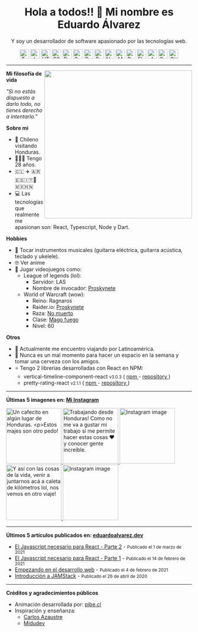 <h1 align="center">Hola a todos!! 👋 Mi nombre es Eduardo Álvarez</h1>
<p align="center">
  Y soy un desarrollador de software apasionado por las tecnologías web.
</p>

<p align="center">
  <img
					src='https://github.com/Proskynete/Proskynete/blob/master/images/icons/ts.png?raw=true'
					alt=Typescript
					width='25'
					height='25'
				/> <img
					src='https://github.com/Proskynete/Proskynete/blob/master/images/icons/js.png?raw=true'
					alt=Javascript
					width='25'
					height='25'
				/> <img
					src='https://github.com/Proskynete/Proskynete/blob/master/images/icons/html5.png?raw=true'
					alt=HTML5
					width='25'
					height='25'
				/> <img
					src='https://github.com/Proskynete/Proskynete/blob/master/images/icons/css3.png?raw=true'
					alt=CSS3
					width='25'
					height='25'
				/> <img
					src='https://github.com/Proskynete/Proskynete/blob/master/images/icons/bootstrap.png?raw=true'
					alt=Bootstrap
					width='25'
					height='25'
				/> <img
					src='https://github.com/Proskynete/Proskynete/blob/master/images/icons/sass.png?raw=true'
					alt=Sass
					width='25'
					height='25'
				/> <img
					src='https://github.com/Proskynete/Proskynete/blob/master/images/icons/react.png?raw=true'
					alt=React
					width='25'
					height='25'
				/> <img
					src='https://github.com/Proskynete/Proskynete/blob/master/images/icons/redux.png?raw=true'
					alt=Redux
					width='25'
					height='25'
				/> <img
					src='https://github.com/Proskynete/Proskynete/blob/master/images/icons/node.png?raw=true'
					alt=Nodejs
					width='25'
					height='25'
				/> <img
					src='https://github.com/Proskynete/Proskynete/blob/master/images/icons/mongodb.png?raw=true'
					alt=MongoDB
					width='25'
					height='25'
				/> <img
					src='https://github.com/Proskynete/Proskynete/blob/master/images/icons/dart.png?raw=true'
					alt=Dart
					width='25'
					height='25'
				/> <img
					src='https://github.com/Proskynete/Proskynete/blob/master/images/icons/flutter.png?raw=true'
					alt=Flutter
					width='25'
					height='25'
				/> <img
					src='https://github.com/Proskynete/Proskynete/blob/master/images/icons/aws.png?raw=true'
					alt=Amazon Web Services
					width='25'
					height='25'
				/> <img
					src='https://github.com/Proskynete/Proskynete/blob/master/images/icons/gcp.png?raw=true'
					alt=Google Cloud Platform
					width='25'
					height='25'
				/> <img
					src='https://github.com/Proskynete/Proskynete/blob/master/images/icons/git.png?raw=true'
					alt=Git
					width='25'
					height='25'
				/>
</p>

---

<img
  width="400"
  align="right"
  src="https://github.com/Proskynete/Proskynete/blob/master/images/proskynete.gif?raw=true"
/>

<p align="left">
  <strong>Mi filosofía de vida</strong>
</p>
<p>
  <i>"Si no estás dispuesto a darlo todo, no tienes derecho a intentarlo."</i>
</p>

<p align="left">
  <strong>Sobre mi</strong>
</p>
<ul>
  <li>📍 Chileno visitando Honduras.</li>
  <li>👨🏼‍💻 Tengo 28 años.</li>
  <li>🇨🇱 ✈️ 🇦🇷🇪🇸🇮🇹🗿🇲🇽🇭🇳</li>
  <li>
    💻 Las tecnologías que realmente me apasionan son: React, Typescript, Node y
    Dart.
  </li>
</ul>

<p align="left">
  <strong>Hobbies</strong>
</p>
<ul>
  <li>
    🎼 Tocar instrumentos musicales (guitarra eléctrica, guitarra acústica,
    teclado y ukelele).
  </li>
  <li>🤓 Ver anime</li>
  <li>
    👾 Jugar videojuegos como:
    <ul>
      <li>
        League of legends (lol):
        <ul>
          <li>Servidor: LAS</li>
          <li>
            Nombre de invocador:
            <a
              href="https://www.leagueofgraphs.com/es/summoner/las/proskynete"
              target="_blank"
            >
              Proskynete
            </a>
          </li>
        </ul>
      </li>
      <li>
        World of Warcraft (wow):
        <ul>
          <li>Reino: Ragnaros</li>
          <li>
            Raider.io:
            <a
              href="https://raider.io/characters/us/ragnaros/Proskynete"
              target="_blank"
            >
              Proskynete
            </a>
          </li>
          <li>
            Raza:
            <a
              href="https://worldofwarcraft.com/en-us/game/races/undead"
              target="_blank"
            >
              No muerto
            </a>
          </li>
          <li>
            Clase:
            <a
              href="https://worldofwarcraft.com/en-us/game/talent-calculator#mage/fire"
              target="_blank"
            >
              Mago fuego
            </a>
          </li>
          <li>Nivel: 60</li>
        </ul>
      </li>
    </ul>
  </li>
</ul>

<p align="left">
  <strong>Otros</strong>
</p>
<ul>
  <li>🧳 Actualmente me encuentro viajando por Latinoamérica.</li>
  <li>
    🍺 Nunca es un mal momento para hacer un espacio en la semana y tomar una
    cerveza con los amigos.
  </li>
  <li>
    ⭐ Tengo 2 librerías desarrolladas con React en NPM:
    <ul>
      <li>
        vertical-timeline-component-react <small>v3.0.3</small> (
        <a
          href="https://www.npmjs.com/package/vertical-timeline-component-react"
          target="_blank"
        >
          npm
        </a>
        -
        <a
          href="https://github.com/Proskynete/vertical-timeline-component-react"
          target="_blank"
        >
          repository
        </a>
        )
      </li>
      <li>
        pretty-rating-react <small>v2.1.1</small> (
        <a
          href="https://www.npmjs.com/package/pretty-rating-react"
          target="_blank"
        >
          npm
        </a>
        -
        <a
          href="https://github.com/Proskynete/pretty-rating-react"
          target="_blank"
        >
          repository
        </a>
        )
      </li>
    </ul>
  </li>
</ul>

---

<p align="left">
  <strong>
    Últimas 5 imagenes en:
    <a href="https://instagram.com/proskynete" target="_blank">
      Mi Instagram
    </a>
  </strong>
</p>

<a href='https://www.instagram.com/p/CcOW8G0OlAs' target='_blank'>
				<img
					src='https://scontent-muc2-1.cdninstagram.com/v/t51.2885-15/278140654_358298049411886_6157918978119809269_n.jpg?stp=c180.0.1080.1080a_dst-jpg_e35_s640x640_sh0.08&_nc_ht=scontent-muc2-1.cdninstagram.com&_nc_cat=110&_nc_ohc=OF_0ClBQEaEAX-L9Frc&edm=ABfd0MgBAAAA&ccb=7-4&oh=00_AT9EEvHTDqvOsgz3ae5mwKiOVL5DLIoudbyP2xOQuriSDQ&oe=62698C43&_nc_sid=7bff83'
					alt="Un cafecito en algún lugar de Honduras.

Estos majes son otro pedo!"
width='150'
height='150'
/>
</a><a href='https://www.instagram.com/p/Cb_GOpSAARN' target='_blank'>
<img
					src='https://scontent-muc2-1.cdninstagram.com/v/t51.2885-15/277895915_264982375844814_1364159946048635381_n.jpg?stp=c180.0.1080.1080a_dst-jpg_e35_s640x640_sh0.08&_nc_ht=scontent-muc2-1.cdninstagram.com&_nc_cat=106&_nc_ohc=uADVBPMEZXQAX9s0kLi&edm=ABfd0MgBAAAA&ccb=7-4&oh=00_AT_XQWmRrerdMwUhuDbeTCK76QuaRFBfutWGwrWW5H67jw&oe=6269CEA8&_nc_sid=7bff83'
					alt="Trabajando desde Honduras! 
Como no me va a gustar mi trabajo si me permite hacer estas cosas ❤️ y conocer gente increíble."
					width='150'
					height='150'
				/>
</a><a href='https://www.instagram.com/p/CbknlJGgbZM' target='_blank'>
<img
					src='https://scontent-muc2-1.cdninstagram.com/v/t51.2885-15/277401254_1120246868753593_5792336941392140816_n.jpg?stp=c0.120.720.720a_dst-jpg_e15_s640x640&_nc_ht=scontent-muc2-1.cdninstagram.com&_nc_cat=101&_nc_ohc=1jxojUe9y8UAX_83tqm&edm=ABfd0MgBAAAA&ccb=7-4&oh=00_AT-QZzmvVnjs_dl9Ep9xUF9iw1m3WEGeu0f08eySUBeSiA&oe=62648CDF&_nc_sid=7bff83'
					alt='Instagram image'
					width='150'
					height='150'
				/>
</a><a href='https://www.instagram.com/p/CYQ92X5Ay-x' target='_blank'>
<img
					src='https://scontent-muc2-1.cdninstagram.com/v/t51.2885-15/271118452_150926767288340_6658601939174927593_n.jpg?stp=c0.175.1406.1406a_dst-jpg_e35_s640x640_sh0.08&_nc_ht=scontent-muc2-1.cdninstagram.com&_nc_cat=108&_nc_ohc=b9H2cURBMkYAX__ZaRH&edm=ABfd0MgBAAAA&ccb=7-4&oh=00_AT_1CVHcvtfXu_gkgD7LZvsl4CPY6CTH1FxW6aKOApidAg&oe=62695FEF&_nc_sid=7bff83'
					alt="Y así con las cosas de la vida, venir a juntarnos acá a caleta de kilómetros lol, nos vemos en otro viaje!"
					width='150'
					height='150'
				/>
</a><a href='https://www.instagram.com/p/CYO9EFpAYC6' target='_blank'>
<img
					src='https://scontent-muc2-1.cdninstagram.com/v/t51.2885-15/271147100_2386490614820726_160259203668310633_n.jpg?stp=c0.180.1440.1440a_dst-jpg_e35_s640x640_sh0.08&_nc_ht=scontent-muc2-1.cdninstagram.com&_nc_cat=102&_nc_ohc=zK9JPjOxRoQAX97D8GM&edm=ABfd0MgBAAAA&ccb=7-4&oh=00_AT-mzKmfuDwDCHi2iT_U2YOLjx5RslY7rfEaQBWPtp8W4Q&oe=6269CBA7&_nc_sid=7bff83'
					alt='Instagram image'
					width='150'
					height='150'
				/>
</a>

---

<p align="left">
  <strong>
    Últimos 5 artículos publicados en:
    <a href="https://eduardoalvarez.dev" target="_blank">
      eduardoalvarez.dev
    </a>
  </strong>
</p>

- [El Javascript necesario para React - Parte 2](https://eduardoalvarez.dev/articulos/el-javascript-necesario-para-react-parte-2) - <small>Publicado el 1 de marzo de 2021</small>
- [El Javascript necesario para React - Parte 1](https://eduardoalvarez.dev/articulos/el-javascript-necesario-para-react-parte-1) - <small>Publicado el 14 de febrero de 2021</small>
- [Empezando en el desarrollo web](https://eduardoalvarez.dev/articulos/empezando-en-el-desarrollo-web) - <small>Publicado el 4 de febrero de 2021</small>
- [Introducción a JAMStack](https://eduardoalvarez.dev/articulos/introduccion-a-jamstack) - <small>Publicado el 26 de abril de 2020</small>

---

<p align="left">
  <strong>Créditos y agradecimientos públicos</strong>
</p>
<ul>
  <li>
    Animación desarrollada por:
    <a href="https://pibe.cl/" target="_blank">
      pibe.cl
    </a>
  </li>
  <li>
    Inspiración y enseñanza:
    <ul>
      <li>
        <a href="https://carlosazaustre.es/" target="_blank">
          Carlos Azaustre
        </a>
      </li>
      <li>
        <a href="https://midu.dev/" target="_blank">
          Midudev
        </a>
      </li>
    </ul>
  </li>
</ul>
